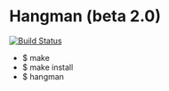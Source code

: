 # Hangman (beta 2.0)
[![Build Status](https://travis-ci.org/ViktoriaGatz/Hangman.svg?branch=master)](https://travis-ci.org/ViktoriaGatz/Hangman)
* $ make
* $ make install
* $ hangman

